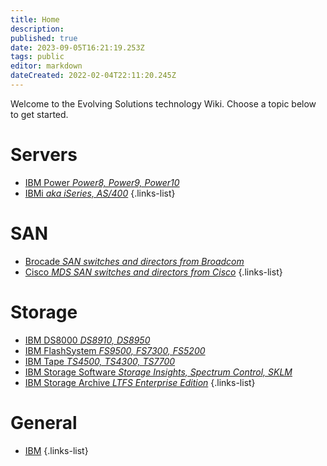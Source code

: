 ```yaml
---
title: Home
description: 
published: true
date: 2023-09-05T16:21:19.253Z
tags: public
editor: markdown
dateCreated: 2022-02-04T22:11:20.245Z
---
```


Welcome to the Evolving Solutions technology Wiki.  Choose a topic below to get started.

# Servers
- [IBM Power *Power8, Power9, Power10*](/ibm-power)
- [IBMi *aka iSeries, AS/400*](/ibmi)
{.links-list}

# SAN
- [Brocade *SAN switches and directors from Broadcom*](/brocade)
- [Cisco *MDS SAN switches and directors from Cisco*](/cisco-mds)
{.links-list}

# Storage
- [IBM DS8000 *DS8910, DS8950*](/ibm-ds8000)
- [IBM FlashSystem *FS9500, FS7300, FS5200*](/ibm-flashsystem)
- [IBM Tape *TS4500, TS4300, TS7700*](/ibm-tape)
- [IBM Storage Software *Storage Insights, Spectrum Control, SKLM*](/software/ibm)
- [IBM Storage Archive *LTFS Enterprise Edition*](/storage-archive)
{.links-list}

# General
- [IBM](/ibm)
{.links-list}


